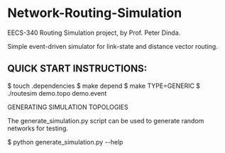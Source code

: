 # Network-Routing-Simulation
EECS-340 Routing Simulation project, by Prof. Peter Dinda.

Simple event-driven simulator for link-state and distance vector routing.


## QUICK START INSTRUCTIONS:
$ touch .dependencies
$ make depend
$ make TYPE=GENERIC
$ ./routesim demo.topo demo.event

GENERATING SIMULATION TOPOLOGIES

The generate_simulation.py script can be used to generate random networks for
testing.

$ python generate_simulation.py --help
